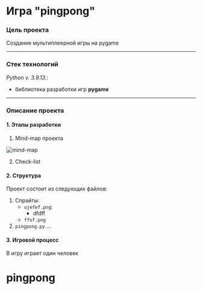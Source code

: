 # Игра "pingpong"

### Цель проекта

Создание мультиплеерной игры на pygame

---
### Стек технологий

_Python v. 3.9.13._:
 - библиотека разработки игр **pygame**


----
### Описание проекта
#### 1. Этапы разработки 
 1. Mind-map проекта
 
![mind-map](./galaxy.jpg "mind-map")

 2. Check-list
 
#### 2. Структура 
Проект состоит из следующих файлов:
  1.  Спрайты:
	  - `ujefef.png`:
	    - dfdff
	  - `ffsf.png`
  2. `pingpong.py`
  ...
#### 3. Игровой процесс

В игру играет один человек
# pingpong
